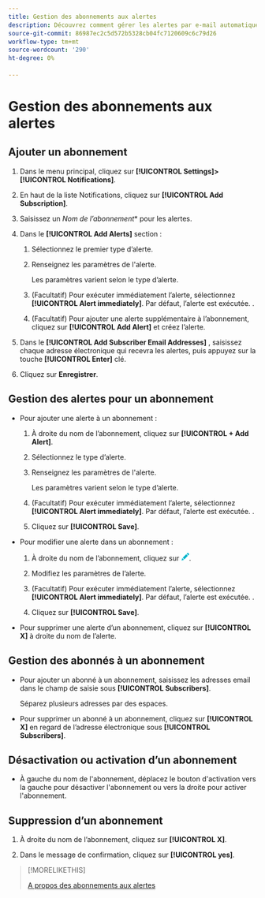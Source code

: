 ```yaml
---
title: Gestion des abonnements aux alertes
description: Découvrez comment gérer les alertes par e-mail automatiques.
source-git-commit: 86987ec2c5d572b5328cb04fc7120609c6c79d26
workflow-type: tm+mt
source-wordcount: '290'
ht-degree: 0%

---
```


# Gestion des abonnements aux alertes

## Ajouter un abonnement

1. Dans le menu principal, cliquez sur **[!UICONTROL Settings]>[!UICONTROL Notifications]**.

1. En haut de la liste Notifications, cliquez sur **[!UICONTROL Add Subscription]**.

1. Saisissez un *Nom de l’abonnement** pour les alertes.

1. Dans le **[!UICONTROL Add Alerts]** section :

   1. Sélectionnez le premier type d’alerte.

   1. Renseignez les paramètres de l&#39;alerte.

      Les paramètres varient selon le type d’alerte.

   1. (Facultatif) Pour exécuter immédiatement l’alerte, sélectionnez **[!UICONTROL Alert immediately]**. Par défaut, l’alerte est exécutée. <!-- at what time? -->.

   1. (Facultatif) Pour ajouter une alerte supplémentaire à l’abonnement, cliquez sur **[!UICONTROL Add Alert]** et créez l’alerte.

      <!-- You can add up to NN alerts per subscription. -->
      <!-- You can add quite a few, many unlimited -->

1. Dans le **[!UICONTROL Add Subscriber Email Addresses]** , saisissez chaque adresse électronique qui recevra les alertes, puis appuyez sur la touche **[!UICONTROL Enter]** clé.

1. Cliquez sur **Enregistrer**.

## Gestion des alertes pour un abonnement

* Pour ajouter une alerte à un abonnement :

   1. À droite du nom de l’abonnement, cliquez sur **[!UICONTROL + Add Alert]**.

   1. Sélectionnez le type d’alerte.

   1. Renseignez les paramètres de l&#39;alerte.

      Les paramètres varient selon le type d’alerte.

   1. (Facultatif) Pour exécuter immédiatement l’alerte, sélectionnez **[!UICONTROL Alert immediately]**. Par défaut, l’alerte est exécutée. <!-- at what time? -->.

   1. Cliquez sur **[!UICONTROL Save]**.

* Pour modifier une alerte dans un abonnement :

   1. À droite du nom de l’abonnement, cliquez sur ![Modifier](/help/dsp/assets/edit.png).

   1. Modifiez les paramètres de l’alerte.

   1. (Facultatif) Pour exécuter immédiatement l’alerte, sélectionnez **[!UICONTROL Alert immediately]**. Par défaut, l’alerte est exécutée. <!-- at what time? -->.

   1. Cliquez sur **[!UICONTROL Save]**.

* Pour supprimer une alerte d’un abonnement, cliquez sur **[!UICONTROL X]** à droite du nom de l’alerte.

## Gestion des abonnés à un abonnement

* Pour ajouter un abonné à un abonnement, saisissez les adresses email dans le champ de saisie sous **[!UICONTROL Subscribers]**.

   Séparez plusieurs adresses par des espaces.

* Pour supprimer un abonné à un abonnement, cliquez sur **[!UICONTROL X]** en regard de l’adresse électronique sous **[!UICONTROL Subscribers]**.

## Désactivation ou activation d’un abonnement

* À gauche du nom de l&#39;abonnement, déplacez le bouton d&#39;activation vers la gauche pour désactiver l&#39;abonnement ou vers la droite pour activer l&#39;abonnement.

## Suppression d’un abonnement

1. À droite du nom de l’abonnement, cliquez sur **[!UICONTROL X]**.

1. Dans le message de confirmation, cliquez sur **[!UICONTROL yes]**.

>[!MORELIKETHIS]
>
>[A propos des abonnements aux alertes](alerts-about.md)
